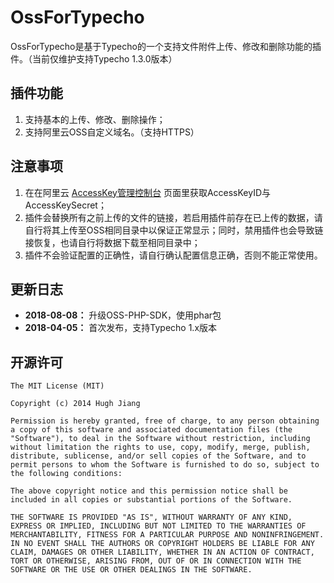 # OssForTypecho

OssForTypecho是基于Typecho的一个支持文件附件上传、修改和删除功能的插件。（当前仅维护支持Typecho 1.3.0版本）

## 插件功能

1. 支持基本的上传、修改、删除操作；
2. 支持阿里云OSS自定义域名。（支持HTTPS）

## 注意事项

1. 在在阿里云 [AccessKey管理控制台](https://ak-console.aliyun.com/#/accesskey) 页面里获取AccessKeyID与AccessKeySecret；
2. 插件会替换所有之前上传的文件的链接，若启用插件前存在已上传的数据，请自行将其上传至OSS相同目录中以保证正常显示；同时，禁用插件也会导致链接恢复，也请自行将数据下载至相同目录中；
3. 插件不会验证配置的正确性，请自行确认配置信息正确，否则不能正常使用。

## 更新日志

- **2018-08-08：** 升级OSS-PHP-SDK，使用phar包
- **2018-04-05：** 首次发布，支持Typecho 1.x版本

## 开源许可
	The MIT License (MIT)

    Copyright (c) 2014 Hugh Jiang

    Permission is hereby granted, free of charge, to any person obtaining a copy of this software and associated documentation files (the "Software"), to deal in the Software without restriction, including without limitation the rights to use, copy, modify, merge, publish, distribute, sublicense, and/or sell copies of the Software, and to permit persons to whom the Software is furnished to do so, subject to the following conditions:

    The above copyright notice and this permission notice shall be included in all copies or substantial portions of the Software.

    THE SOFTWARE IS PROVIDED "AS IS", WITHOUT WARRANTY OF ANY KIND, EXPRESS OR IMPLIED, INCLUDING BUT NOT LIMITED TO THE WARRANTIES OF MERCHANTABILITY, FITNESS FOR A PARTICULAR PURPOSE AND NONINFRINGEMENT. IN NO EVENT SHALL THE AUTHORS OR COPYRIGHT HOLDERS BE LIABLE FOR ANY CLAIM, DAMAGES OR OTHER LIABILITY, WHETHER IN AN ACTION OF CONTRACT, TORT OR OTHERWISE, ARISING FROM, OUT OF OR IN CONNECTION WITH THE SOFTWARE OR THE USE OR OTHER DEALINGS IN THE SOFTWARE.
